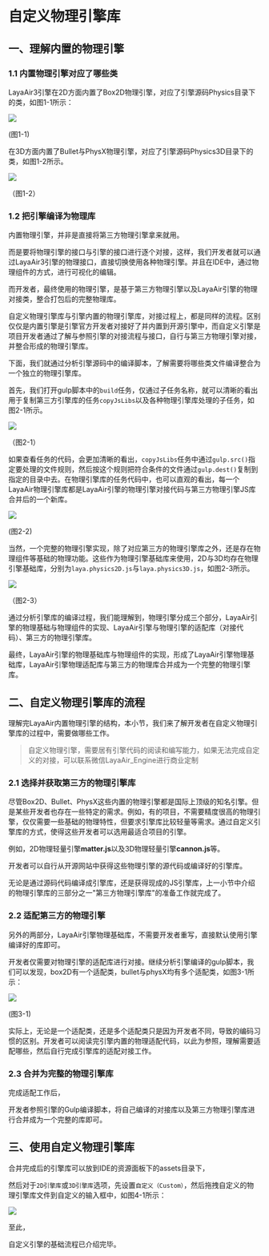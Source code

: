 # 自定义物理引擎库

## 一、理解内置的物理引擎

### 1.1 内置物理引擎对应了哪些类

LayaAir3引擎在2D方面内置了Box2D物理引擎，对应了引擎源码Physics目录下的类，如图1-1所示：

![](img/1-1.png) 

(图1-1)

在3D方面内置了Bullet与PhysX物理引擎，对应了引擎源码Physics3D目录下的类，如图1-2所示。

![](img/1-2.png) 

 （图1-2）

### 1.2 把引擎编译为物理库

内置物理引擎，并非是直接将第三方物理引擎拿来就用。

而是要将物理引擎的接口与引擎的接口进行逐个对接，这样，我们开发者就可以通过LayaAir3引擎的物理接口，直接切换使用各种物理引擎。并且在IDE中，通过物理组件的方式，进行可视化的编辑。

而开发者，最终使用的物理引擎，是基于第三方物理引擎以及LayaAir引擎的物理对接类，整合打包后的完整物理库。

自定义物理引擎库与引擎内置的物理引擎库，对接过程上，都是同样的流程。区别仅仅是内置引擎是引擎官方开发者对接好了并内置到开源引擎中，而自定义引擎是项目开发者通过了解与参照引擎的对接流程与接口，自行与第三方物理引擎对接，并整合形成的物理引擎库。

下面，我们就通过分析引擎源码中的编译脚本，了解需要将哪些类文件编译整合为一个独立的物理引擎库。

首先，我们打开gulp脚本中的`build`任务，仅通过子任务名称，就可以清晰的看出用于复制第三方引擎库的任务`copyJsLibs`以及各种物理引擎库处理的子任务，如图2-1所示。

![](img/2-1.png) 

（图2-1）

如果查看任务的代码，会更加清晰的看出，`copyJsLibs`任务中通过`gulp.src()`指定要处理的文件规则，然后按这个规则把符合条件的文件通过`gulp.dest()`复制到指定的目录中去。在物理引擎库的任务代码中，也可以直观的看出，每一个LayaAir物理引擎库都是LayaAir引擎的物理引擎对接代码与第三方物理引擎JS库合并后的一个新库。

![](img/2-2.png) 

(图2-2)

当然，一个完整的物理引擎实现，除了对应第三方的物理引擎库之外，还是存在物理组件等基础的物理功能。这些作为物理引擎基础库来使用，2D与3D均存在物理引擎基础库，分别为`laya.physics2D.js`与`laya.physics3D.js`，如图2-3所示。

![](img/2-3.png) 

（图2-3）

通过分析引擎库的编译过程，我们能理解到，物理引擎分成三个部分，LayaAir引擎的物理基础与物理组件的实现、LayaAir引擎与物理引擎的适配库（对接代码）、第三方的物理引擎库。

最终，LayaAir引擎的物理基础库与物理组件的实现，形成了LayaAir引擎物理基础库，LayaAir引擎物理适配库与第三方的物理库合并成为一个完整的物理引擎库。

## 二、自定义物理引擎库的流程

理解完LayaAir内置物理引擎的结构，本小节，我们来了解开发者在自定义物理引擎库的过程中，需要做哪些工作。

> 自定义物理引擎，需要居有引擎代码的阅读和编写能力，如果无法完成自定义的对接，可以联系微信LayaAir_Engine进行商业定制

### 2.1 选择并获取第三方的物理引擎库

尽管Box2D、Bullet、PhysX这些内置的物理引擎都是国际上顶级的知名引擎。但是某些开发者也存在一些特定的需求。例如，有的项目，不需要精度很高的物理引擎，仅仅需要一些基础的物理特性，但要求引擎库比较轻量等需求。通过自定义引擎库的方式，使得这些开发者可以选用最适合项目的引擎。

例如，2D物理轻量引擎**matter.js**以及3D物理轻量引擎**cannon.js**等。

开发者可以自行从开源网站中获得这些物理引擎的源代码或编译好的引擎库。

无论是通过源码代码编译成引擎库，还是获得现成的JS引擎库，上一小节中介绍的物理引擎库的三部分之一"第三方物理引擎库"的准备工作就完成了。

### 2.2 适配第三方的物理引擎

另外的两部分，LayaAir引擎物理基础库，不需要开发者重写，直接默认使用引擎编译好的库即可。

开发者仅需要对物理引擎的适配库进行对接。继续分析引擎编译的gulp脚本，我们可以发现，box2D有一个适配类，bullet与physX均有多个适配类，如图3-1所示：

![](img/3-1.png) 

(图3-1)

实际上，无论是一个适配类，还是多个适配类只是因为开发者不同，导致的编码习惯的区别。开发者可以阅读完引擎内置的物理适配代码，以此为参照，理解需要适配哪些，然后自行完成引擎库的适配对接工作。

### 2.3 合并为完整的物理引擎库

完成适配工作后，

开发者参照引擎的Gulp编译脚本，将自己编译的对接库以及第三方物理引擎库进行合并成为一个完整的库即可。

## 三、使用自定义物理引擎库

合并完成后的引擎库可以放到IDE的资源面板下的assets目录下，

然后对于`2D引擎库`或`3D引擎库`选项，先设置`自定义（Custom）`，然后拖拽自定义的物理引擎库文件到自定义的输入框中，如图4-1所示：

![](img/4-1.png) 

至此，

自定义引擎的基础流程已介绍完毕。